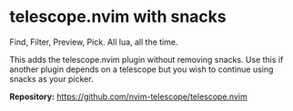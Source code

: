# telescope.nvim with snacks

Find, Filter, Preview, Pick. All lua, all the time.

This adds the telescope.nvim plugin without removing snacks. Use this if another plugin depends on a telescope but you wish to continue using snacks as your picker.

**Repository:** <https://github.com/nvim-telescope/telescope.nvim>
